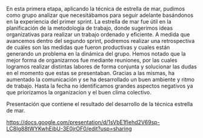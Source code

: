 
En esta primera etapa, aplicando la técnica de estrella de mar, pudimos como grupo analizar que necesitábamos para seguir adelante basándonos en la experiencia del primer sprint.
La estrella de mar fue útil en la planificación de la metodología de trabajo, donde sugerimos ideas organizativas para realizar un trabajo ordenado y eficiente. A medida que avancemos dentro del segundo sprint, podremos realizar una retrospectiva de cuáles son las medidas que fueron productivas y cuales están generando un problema en la dinámica del grupo.
Hemos notado que la mejor forma de organizarnos fue mediante reuniones, por las cuales logramos realizar distintas labores de forma conjunta y solucionar las dudas en el momento que estas se presentaban. Gracias a las mismas, ha aumentado la comunicación y se ha desarrollado un buen  ambiente y ritmo de trabajo. Hasta la fecha no identificamos grandes aspectos negativos ya que priorizamos la organizacion y el buen clima colectivo.


Presentación que contiene el resultado del desarrollo de la técnica estrella de mar.

https://docs.google.com/presentation/d/1sVbE1fIehd2V69sp-LC8Ig88tWYKwhEibU-3E0jrOF0/edit?usp=sharing